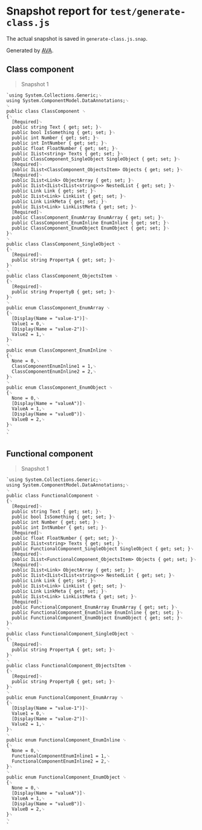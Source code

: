 # Snapshot report for `test/generate-class.js`

The actual snapshot is saved in `generate-class.js.snap`.

Generated by [AVA](https://ava.li).

## Class component

> Snapshot 1

    `using System.Collections.Generic;␊
    using System.ComponentModel.DataAnnotations;␊
    ␊
    public class ClassComponent ␊
    {␊
      [Required]␊
      public string Text { get; set; }␊
      public bool IsSomething { get; set; }␊
      public int Number { get; set; }␊
      public int IntNumber { get; set; }␊
      public float FloatNumber { get; set; }␊
      public IList<string> Texts { get; set; }␊
      public ClassComponent_SingleObject SingleObject { get; set; }␊
      [Required]␊
      public IList<ClassComponent_ObjectsItem> Objects { get; set; }␊
      [Required]␊
      public IList<Link> ObjectArray { get; set; }␊
      public IList<IList<IList<string>>> NestedList { get; set; }␊
      public Link Link { get; set; }␊
      public IList<Link> LinkList { get; set; }␊
      public Link LinkMeta { get; set; }␊
      public IList<Link> LinkListMeta { get; set; }␊
      [Required]␊
      public ClassComponent_EnumArray EnumArray { get; set; }␊
      public ClassComponent_EnumInline EnumInline { get; set; }␊
      public ClassComponent_EnumObject EnumObject { get; set; }␊
    }␊
    ␊
    public class ClassComponent_SingleObject ␊
    {␊
      [Required]␊
      public string PropertyA { get; set; }␊
    }␊
    ␊
    public class ClassComponent_ObjectsItem ␊
    {␊
      [Required]␊
      public string PropertyB { get; set; }␊
    }␊
    ␊
    public enum ClassComponent_EnumArray ␊
    {␊
      [Display(Name = "value-1")]␊
      Value1 = 0,␊
      [Display(Name = "value-2")]␊
      Value2 = 1,␊
    }␊
    ␊
    public enum ClassComponent_EnumInline ␊
    {␊
      None = 0,␊
      ClassComponentEnumInline1 = 1,␊
      ClassComponentEnumInline2 = 2,␊
    }␊
    ␊
    public enum ClassComponent_EnumObject ␊
    {␊
      None = 0,␊
      [Display(Name = "valueA")]␊
      ValueA = 1,␊
      [Display(Name = "valueB")]␊
      ValueB = 2,␊
    }␊
    ␊
    `

## Functional component

> Snapshot 1

    `using System.Collections.Generic;␊
    using System.ComponentModel.DataAnnotations;␊
    ␊
    public class FunctionalComponent ␊
    {␊
      [Required]␊
      public string Text { get; set; }␊
      public bool IsSomething { get; set; }␊
      public int Number { get; set; }␊
      public int IntNumber { get; set; }␊
      [Required]␊
      public float FloatNumber { get; set; }␊
      public IList<string> Texts { get; set; }␊
      public FunctionalComponent_SingleObject SingleObject { get; set; }␊
      [Required]␊
      public IList<FunctionalComponent_ObjectsItem> Objects { get; set; }␊
      [Required]␊
      public IList<Link> ObjectArray { get; set; }␊
      public IList<IList<IList<string>>> NestedList { get; set; }␊
      public Link Link { get; set; }␊
      public IList<Link> LinkList { get; set; }␊
      public Link LinkMeta { get; set; }␊
      public IList<Link> LinkListMeta { get; set; }␊
      [Required]␊
      public FunctionalComponent_EnumArray EnumArray { get; set; }␊
      public FunctionalComponent_EnumInline EnumInline { get; set; }␊
      public FunctionalComponent_EnumObject EnumObject { get; set; }␊
    }␊
    ␊
    public class FunctionalComponent_SingleObject ␊
    {␊
      [Required]␊
      public string PropertyA { get; set; }␊
    }␊
    ␊
    public class FunctionalComponent_ObjectsItem ␊
    {␊
      [Required]␊
      public string PropertyB { get; set; }␊
    }␊
    ␊
    public enum FunctionalComponent_EnumArray ␊
    {␊
      [Display(Name = "value-1")]␊
      Value1 = 0,␊
      [Display(Name = "value-2")]␊
      Value2 = 1,␊
    }␊
    ␊
    public enum FunctionalComponent_EnumInline ␊
    {␊
      None = 0,␊
      FunctionalComponentEnumInline1 = 1,␊
      FunctionalComponentEnumInline2 = 2,␊
    }␊
    ␊
    public enum FunctionalComponent_EnumObject ␊
    {␊
      None = 0,␊
      [Display(Name = "valueA")]␊
      ValueA = 1,␊
      [Display(Name = "valueB")]␊
      ValueB = 2,␊
    }␊
    ␊
    `
